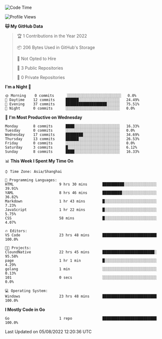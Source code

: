 <!--START_SECTION:waka-->
![Code Time](http://img.shields.io/badge/Code%20Time-0%20secs-blue)

![Profile Views](http://img.shields.io/badge/Profile%20Views-0-blue)

**🐱 My GitHub Data** 

> 🏆 1 Contributions in the Year 2022
 > 
> 📦 206 Bytes Used in GitHub's Storage 
 > 
> 🚫 Not Opted to Hire
 > 
> 📜 3 Public Repositories 
 > 
> 🔑 0 Private Repositories  
 > 
**I'm a Night 🦉** 

```text
🌞 Morning    0 commits      ░░░░░░░░░░░░░░░░░░░░░░░░░   0.0% 
🌆 Daytime    12 commits     ██████░░░░░░░░░░░░░░░░░░░   24.49% 
🌃 Evening    37 commits     ███████████████████░░░░░░   75.51% 
🌙 Night      0 commits      ░░░░░░░░░░░░░░░░░░░░░░░░░   0.0%

```
📅 **I'm Most Productive on Wednesday** 

```text
Monday       8 commits      ████░░░░░░░░░░░░░░░░░░░░░   16.33% 
Tuesday      0 commits      ░░░░░░░░░░░░░░░░░░░░░░░░░   0.0% 
Wednesday    17 commits     ████████░░░░░░░░░░░░░░░░░   34.69% 
Thursday     13 commits     ██████░░░░░░░░░░░░░░░░░░░   26.53% 
Friday       0 commits      ░░░░░░░░░░░░░░░░░░░░░░░░░   0.0% 
Saturday     3 commits      █░░░░░░░░░░░░░░░░░░░░░░░░   6.12% 
Sunday       8 commits      ████░░░░░░░░░░░░░░░░░░░░░   16.33%

```


📊 **This Week I Spent My Time On** 

```text
⌚︎ Time Zone: Asia/Shanghai

💬 Programming Languages: 
HTML                     9 hrs 30 mins       ██████████░░░░░░░░░░░░░░░   39.91% 
YAML                     8 hrs 46 mins       █████████░░░░░░░░░░░░░░░░   36.82% 
Markdown                 1 hr 43 mins        █░░░░░░░░░░░░░░░░░░░░░░░░   7.23% 
JavaScript               1 hr 22 mins        █░░░░░░░░░░░░░░░░░░░░░░░░   5.75% 
CSS                      58 mins             █░░░░░░░░░░░░░░░░░░░░░░░░   4.07%

🔥 Editors: 
VS Code                  23 hrs 48 mins      █████████████████████████   100.0%

🐱‍💻 Projects: 
CloundNative             22 hrs 45 mins      ████████████████████████░   95.58% 
page                     1 hr 1 min          █░░░░░░░░░░░░░░░░░░░░░░░░   4.29% 
golang                   1 min               ░░░░░░░░░░░░░░░░░░░░░░░░░   0.13% 
101                      0 secs              ░░░░░░░░░░░░░░░░░░░░░░░░░   0.0%

💻 Operating System: 
Windows                  23 hrs 48 mins      █████████████████████████   100.0%

```

**I Mostly Code in Go** 

```text
Go                       1 repo              █████████████████████████   100.0%

```



 Last Updated on 05/08/2022 12:20:36 UTC
<!--END_SECTION:waka-->
